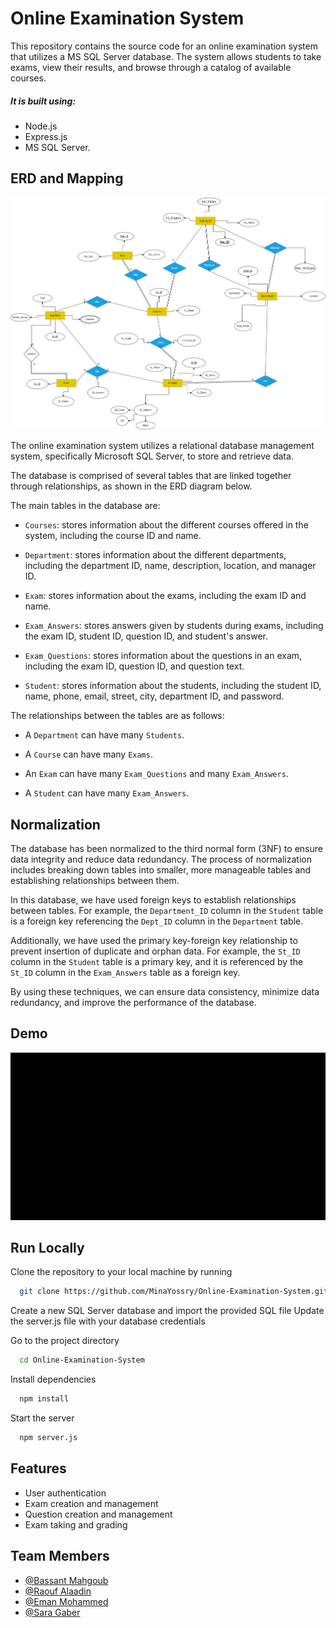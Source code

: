 # Online Examination System

This repository contains the source code for an online examination system that utilizes a MS SQL Server database. The system allows students to take exams, view their results, and browse through a catalog of available courses.

##### It is built using:

- Node.js
- Express.js
- MS SQL Server.

## ERD and Mapping

![](https://github.com/MinaYossry/Online-Examination-System/blob/master/ERD%20and%20Mapping/ERD.jpg)


The online examination system utilizes a relational database management system, specifically Microsoft SQL Server, to store and retrieve data.

The database is comprised of several tables that are linked together through relationships, as shown in the ERD diagram below.

The main tables in the database are:

- `Courses`: stores information about the different courses offered in the system, including the course ID and name.

- `Department`: stores information about the different departments, including the department ID, name, description, location, and manager ID.

- `Exam`: stores information about the exams, including the exam ID and name.

- `Exam_Answers`: stores answers given by students during exams, including the exam ID, student ID, question ID, and student's answer.

- `Exam_Questions`: stores information about the questions in an exam, including the exam ID, question ID, and question text.

- `Student`: stores information about the students, including the student ID, name, phone, email, street, city, department ID, and password.

The relationships between the tables are as follows:

- A `Department` can have many `Students`.

- A `Course` can have many `Exams`.

- An `Exam` can have many `Exam_Questions` and many `Exam_Answers`.

- A `Student` can have many `Exam_Answers`.

## Normalization

The database has been normalized to the third normal form (3NF) to ensure data integrity and reduce data redundancy. The process of normalization includes breaking down tables into smaller, more manageable tables and establishing relationships between them.

In this database, we have used foreign keys to establish relationships between tables. For example, the `Department_ID` column in the `Student` table is a foreign key referencing the `Dept_ID` column in the `Department` table.

Additionally, we have used the primary key-foreign key relationship to prevent insertion of duplicate and orphan data. For example, the `St_ID` column in the `Student` table is a primary key, and it is referenced by the `St_ID` column in the `Exam_Answers` table as a foreign key.

By using these techniques, we can ensure data consistency, minimize data redundancy, and improve the performance of the database.

## Demo

![](https://github.com/MinaYossry/Online-Examination-System/blob/master/Application%20Demo.gif)

## Run Locally

Clone the repository to your local machine by running

```bash
  git clone https://github.com/MinaYossry/Online-Examination-System.git
```

Create a new SQL Server database and import the provided SQL file
Update the server.js file with your database credentials

Go to the project directory

```bash
  cd Online-Examination-System
```

Install dependencies

```bash
  npm install
```

Start the server

```bash
  npm server.js
```

## Features

- User authentication
- Exam creation and management
- Question creation and management
- Exam taking and grading

## Team Members

- [@Bassant Mahgoub](https://github.com/Bassant557)
- [@Raouf Alaadin](https://github.com/RaoufAlaadin)
- [@Eman Mohammed](https://github.com/eman120)
- [@Sara Gaber](https://github.com/SaraGaber19)
